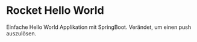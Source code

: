 # Rocket Hello World

Einfache Hello World Applikation mit SpringBoot.
Verändet, um einen push auszulösen.
